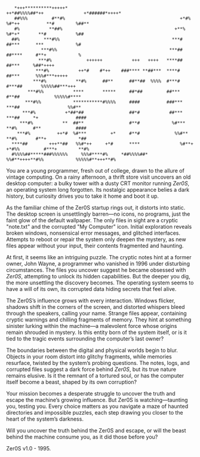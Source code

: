 ```                                                                                                                 
   *+++**********+++++*                                            ++*##%%%%##*++               +*######*++++*   
   ##%%%         #**#%                                           +*#%          %#*++          **#        %##**   
   #%           **##%                                          +**%              %#*+*       **#           %##   
  ##%         ***#%%                                          ***#                ##***      ***            %#   
             ***#%%                                          ***##                ##****     #**+            %   
            ***#%             ++++++           +++   ++++   ****##                 ##***     %##*++++            
           ***#%           ++*#    #*++    ###**** **##***  ****#                  ##***      %%%#***+++++       
          ***#%           **#%      ##**      ##**##  %%%%  #***#                  #***##       %%%%%##***+++    
        ***#%%           ****       *****     ##*##         ##***                  #**##             %%%%%#****  
       ***#%%            ***********#%%%%     ####          ###***                 ***##                  %%#**  
      ***#%           +*##*##                 ##*#           ##***                ***##     *+              #### 
     ***#%           **  ##**                 #**#            %#***               **#%      #**             #### 
    ***#%          ++*#  %#***         +*     #**#             %%#**             **#%       #**+            *##  
  ****##        +++**##   %%#*++     +*#      ****               %#**+         +*#%%         #***+        **#%   
  #%%%%##*****###%%%%%%     %%%#****#%     *##%%%%##*              %%#**++++**#%%            %%%%%#**+++**#%     

```
                                                                                                                 

 You are a young programmer, fresh out of college, drawn to the allure of vintage computing. On a rainy afternoon, a thrift store visit uncovers an old desktop computer: a bulky tower with a dusty CRT monitor running *Zer0S*, an operating system long forgotten. Its nostalgic appearance belies a dark history, but curiosity drives you to take it home and boot it up.

As the familiar chime of the Zer0S startup rings out, it distorts into static. The desktop screen is unsettlingly barren—no icons, no programs, just the faint glow of the default wallpaper. The only files in sight are a cryptic "note.txt" and the corrupted "My Computer" icon. Initial exploration reveals broken windows, nonsensical error messages, and glitched interfaces. Attempts to reboot or repair the system only deepen the mystery, as new files appear without your input, their contents fragmented and haunting.

At first, it seems like an intriguing puzzle. The cryptic notes hint at a former owner, John Wayne, a programmer who vanished in 1996 under disturbing circumstances. The files you uncover suggest he became obsessed with *Zer0S*, attempting to unlock its hidden capabilities. But the deeper you dig, the more unsettling the discovery becomes. The operating system seems to have a will of its own, its corrupted data hiding secrets that feel alive.

The Zer0S’s influence grows with every interaction. Windows flicker, shadows shift in the corners of the screen, and distorted whispers bleed through the speakers, calling your name. Strange files appear, containing cryptic warnings and chilling fragments of memory. They hint at something sinister lurking within the machine—a malevolent force whose origins remain shrouded in mystery. Is this entity born of the system itself, or is it tied to the tragic events surrounding the computer’s last owner?

The boundaries between the digital and physical worlds begin to blur. Objects in your room distort into glitchy fragments, while memories resurface, twisted by the system’s probing questions. The notes, logs, and corrupted files suggest a dark force behind *Zer0S*, but its true nature remains elusive. Is it the remnant of a tortured soul, or has the computer itself become a beast, shaped by its own corruption?

Your mission becomes a desperate struggle to uncover the truth and escape the machine’s growing influence. But Zer0S is watching—taunting you, testing you. Every choice matters as you navigate a maze of haunted directories and impossible puzzles, each step drawing you closer to the heart of the system’s darkness.

Will you uncover the truth behind the Zer0S and escape, or will the beast behind the machine consume you, as it did those before you?

Zer0S v1.0 - 1995.                                                                                                               